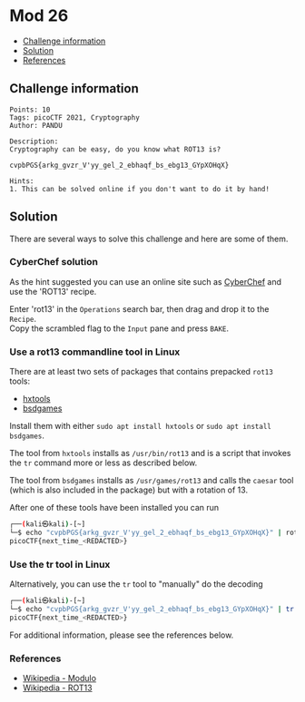 # Mod 26

- [Challenge information](#challenge-information)
- [Solution](#solution)
- [References](#references)

## Challenge information
```
Points: 10
Tags: picoCTF 2021, Cryptography
Author: PANDU

Description:
Cryptography can be easy, do you know what ROT13 is? 

cvpbPGS{arkg_gvzr_V'yy_gel_2_ebhaqf_bs_ebg13_GYpXOHqX}

Hints:
1. This can be solved online if you don't want to do it by hand!
```

## Solution

There are several ways to solve this challenge and here are some of them.

### CyberChef solution

As the hint suggested you can use an online site such as [CyberChef](https://gchq.github.io/CyberChef/) and use the 'ROT13' recipe. 

Enter 'rot13' in the `Operations` search bar, then drag and drop it to the `Recipe`.  
Copy the scrambled flag to the `Input` pane and press `BAKE`.

### Use a rot13 commandline tool in Linux

There are at least two sets of packages that contains prepacked `rot13` tools:
* [hxtools](https://manpages.debian.org/testing/hxtools/hxtools.7.en.html)
* [bsdgames](https://wiki.linuxquestions.org/wiki/BSD_games)

Install them with either `sudo apt install hxtools` or `sudo apt install bsdgames`.

The tool from `hxtools` installs as `/usr/bin/rot13` and is a script that invokes the `tr` command more or less as described below.

The tool from `bsdgames` installs as `/usr/games/rot13` and calls the `caesar` tool (which is also included in the package) but with a rotation of 13.

After one of these tools have been installed you can run
```bash
┌──(kali㉿kali)-[~]
└─$ echo "cvpbPGS{arkg_gvzr_V'yy_gel_2_ebhaqf_bs_ebg13_GYpXOHqX}" | rot13
picoCTF{next_time_<REDACTED>}
```

### Use the tr tool in Linux

Alternatively, you can use the `tr` tool to "manually" do the decoding
```bash
┌──(kali㉿kali)-[~]
└─$ echo "cvpbPGS{arkg_gvzr_V'yy_gel_2_ebhaqf_bs_ebg13_GYpXOHqX}" | tr 'A-Za-z' 'N-ZA-Mn-za-m'
picoCTF{next_time_<REDACTED>}
```

For additional information, please see the references below.

### References

- [Wikipedia - Modulo](https://en.wikipedia.org/wiki/Modulo)
- [Wikipedia - ROT13](https://en.wikipedia.org/wiki/ROT13)
